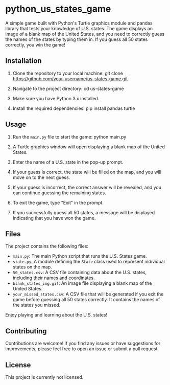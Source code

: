 # python_us_states_game

A simple game built with Python's Turtle graphics module and pandas library that tests your knowledge of U.S. states. The game displays an image of a blank map of the United States, and you need to correctly guess the names of the states by typing them in. If you guess all 50 states correctly, you win the game!

## Installation

1. Clone the repository to your local machine:
git clone https://github.com/your-username/us-states-game.git

2. Navigate to the project directory:
cd us-states-game

3. Make sure you have Python 3.x installed.

4. Install the required dependencies:
pip install pandas turtle

## Usage

1. Run the `main.py` file to start the game:
python main.py

2. A Turtle graphics window will open displaying a blank map of the United States.

3. Enter the name of a U.S. state in the pop-up prompt.

4. If your guess is correct, the state will be filled on the map, and you will move on to the next guess.

5. If your guess is incorrect, the correct answer will be revealed, and you can continue guessing the remaining states.

6. To exit the game, type "Exit" in the prompt.

7. If you successfully guess all 50 states, a message will be displayed indicating that you have won the game.

## Files

The project contains the following files:

- `main.py`: The main Python script that runs the U.S. States game.
- `state.py`: A module defining the `State` class used to represent individual states on the map.
- `50_states.csv`: A CSV file containing data about the U.S. states, including their names and coordinates.
- `blank_states_img.gif`: An image file displaying a blank map of the United States.
- `your_missed_states.csv`: A CSV file that will be generated if you exit the game before guessing all 50 states correctly. It contains the names of the states you missed.

Enjoy playing and learning about the U.S. states!

## Contributing

Contributions are welcome! If you find any issues or have suggestions for improvements, please feel free to open an issue or submit a pull request.

## License

This project is currently not licensed.
